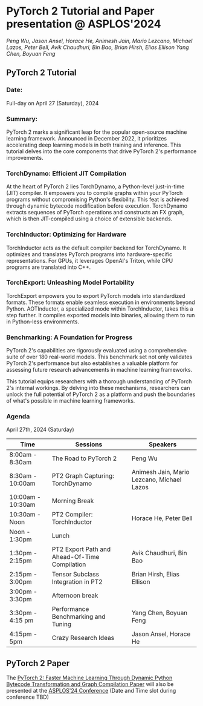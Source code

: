 PyTorch 2 Tutorial and Paper presentation @ ASPLOS'2024
=======================================================
*Peng Wu, Jason Ansel, Horace He, Animesh Jain, Mario Lezcano, Michael Lazos, Peter Bell, Avik Chaudhuri, Bin Bao, Brian Hirsh, Elias Ellison Yang Chen, Boyuan Feng*

## PyTorch 2 Tutorial

### Date:
Full-day on April 27 (Saturday), 2024


### Summary:
PyTorch 2 marks a significant leap for the popular open-source machine learning framework. Announced in December 2022, it prioritizes accelerating deep learning models in both training and inference. This tutorial delves into the core components that drive PyTorch 2's performance improvements.

### TorchDynamo: Efficient JIT Compilation
At the heart of PyTorch 2 lies TorchDynamo, a Python-level just-in-time (JIT) compiler. It empowers you to compile graphs within your PyTorch programs without compromising Python's flexibility. This feat is achieved through dynamic bytecode modification before execution. TorchDynamo extracts sequences of PyTorch operations and constructs an FX graph, which is then JIT-compiled using a choice of extensible backends.

### TorchInductor: Optimizing for Hardware
TorchInductor acts as the default compiler backend for TorchDynamo. It optimizes and translates PyTorch programs into hardware-specific representations. For GPUs, it leverages OpenAI's Triton, while CPU programs are translated into C++.

### TorchExport: Unleashing Model Portability
TorchExport empowers you to export PyTorch models into standardized formats. These formats enable seamless execution in environments beyond Python. AOTInductor, a specialized mode within TorchInductor, takes this a step further. It compiles exported models into binaries, allowing them to run in Python-less environments.

### Benchmarking: A Foundation for Progress
PyTorch 2's capabilities are rigorously evaluated using a comprehensive suite of over 180 real-world models. This benchmark set not only validates PyTorch 2's performance but also establishes a valuable platform for assessing future research advancements in machine learning frameworks.

This tutorial equips researchers with a thorough understanding of PyTorch 2's internal workings. By delving into these mechanisms, researchers can unlock the full potential of PyTorch 2 as a platform and push the boundaries of what's possible in machine learning frameworks.


### Agenda

April 27th, 2024 (Saturday)

| Time | Sessions | Speakers |
| ------------- | ------------- | ------------- |
| 8:00am - 8:30am  | The Road to PyTorch 2  | Peng Wu  |
| 8:30am - 10:00am | PT2 Graph Capturing: TorchDynamo  | Animesh Jain, Mario Lezcano, Michael Lazos |
| 10:00am - 10:30am | Morning Break | |
| 10:30am - Noon| PT2 Compiler: TorchInductor | Horace He, Peter Bell |
| Noon - 1:30pm | Lunch | |
| 1:30pm - 2:15pm  | PT2 Export Path and Ahead-Of-Time Compilation | Avik Chaudhuri, Bin Bao  |
| 2:15pm - 3:00pm | Tensor Subclass Integration in PT2 | Brian Hirsh, Elias Ellison |
| 3:00pm - 3:30pm | Afternoon break | |
| 3:30pm - 4:15 pm | Performance Benchmarking and Tuning |  Yang Chen, Boyuan Feng |
| 4:15pm - 5pm | Crazy Research Ideas | Jason Ansel, Horace He |

## PyTorch 2 Paper

The [PyTorch 2: Faster Machine Learning Through Dynamic Python Bytecode Transformation and Graph Compilation Paper](https://pytorch.org/assets/pytorch2-2.pdf) will also be presented at the [ASPLOS'24 Conference](https://www.asplos-conference.org/asplos2024/main-program/) (Date and Time slot during conference TBD)
